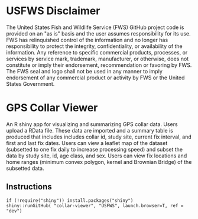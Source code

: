 # USFWS Disclaimer
The United States Fish and Wildlife Service (FWS) GitHub project code is provided on 
an "as is" basis and the user assumes responsibility for its use. FWS has relinquished 
control of the information and no longer has responsibility to protect the integrity, 
confidentiality, or availability of the information. Any reference to specific 
commercial products, processes, or services by service mark, trademark, manufacturer, 
or otherwise, does not constitute or imply their endorsement, recommendation or 
favoring by FWS. The FWS seal and logo shall not be used in any manner to imply 
endorsement of any commercial product or activity by FWS or the United States 
Government.

# GPS Collar Viewer
An R shiny app for visualizing and summarizing GPS collar data. Users upload a RData file. These data are imported and a summary table is produced that includes includes collar id, study site, current fix interval, and first and last fix dates. Users can view a leaflet map of the dataset (subsetted to one fix daily to increase processing speed) and subset the data by study site, id, age class, and sex. Users can view fix locations and home ranges (minimum convex polygon, kernel and Brownian Bridge) of the subsetted data.

## Instructions
`if (!require("shiny")) install.packages("shiny")`  
`shiny::runGitHub( "collar-viewer", "USFWS", launch.browser=T, ref = "dev")`
